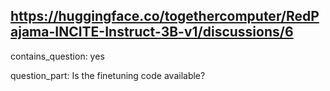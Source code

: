## https://huggingface.co/togethercomputer/RedPajama-INCITE-Instruct-3B-v1/discussions/6

contains_question: yes

question_part: Is the finetuning code available?